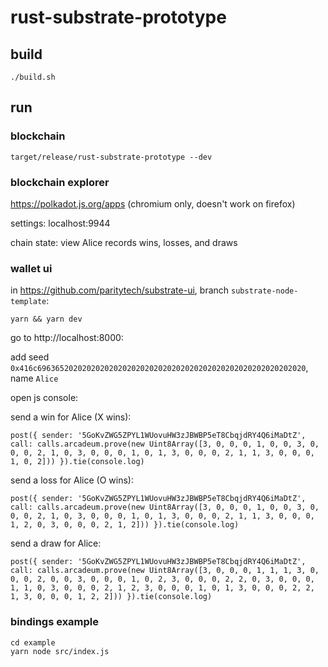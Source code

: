 # rust-substrate-prototype

## build

```
./build.sh
```

## run

### blockchain

```
target/release/rust-substrate-prototype --dev
```

### blockchain explorer

https://polkadot.js.org/apps (chromium only, doesn't work on firefox)

settings: localhost:9944

chain state: view Alice records wins, losses, and draws

### wallet ui

in https://github.com/paritytech/substrate-ui, branch `substrate-node-template`:

```
yarn && yarn dev
```

go to http://localhost:8000:

add seed `0x416c696365202020202020202020202020202020202020202020202020202020`, name `Alice`

open js console:

send a win for Alice (X wins):

```
post({ sender: '5GoKvZWG5ZPYL1WUovuHW3zJBWBP5eT8CbqjdRY4Q6iMaDtZ', call: calls.arcadeum.prove(new Uint8Array([3, 0, 0, 0, 1, 0, 0, 3, 0, 0, 0, 2, 1, 0, 3, 0, 0, 0, 1, 0, 1, 3, 0, 0, 0, 2, 1, 1, 3, 0, 0, 0, 1, 0, 2])) }).tie(console.log)
```

send a loss for Alice (O wins):

```
post({ sender: '5GoKvZWG5ZPYL1WUovuHW3zJBWBP5eT8CbqjdRY4Q6iMaDtZ', call: calls.arcadeum.prove(new Uint8Array([3, 0, 0, 0, 1, 0, 0, 3, 0, 0, 0, 2, 1, 0, 3, 0, 0, 0, 1, 0, 1, 3, 0, 0, 0, 2, 1, 1, 3, 0, 0, 0, 1, 2, 0, 3, 0, 0, 0, 2, 1, 2])) }).tie(console.log)
```

send a draw for Alice:

```
post({ sender: '5GoKvZWG5ZPYL1WUovuHW3zJBWBP5eT8CbqjdRY4Q6iMaDtZ', call: calls.arcadeum.prove(new Uint8Array([3, 0, 0, 0, 1, 1, 1, 3, 0, 0, 0, 2, 0, 0, 3, 0, 0, 0, 1, 0, 2, 3, 0, 0, 0, 2, 2, 0, 3, 0, 0, 0, 1, 1, 0, 3, 0, 0, 0, 2, 1, 2, 3, 0, 0, 0, 1, 0, 1, 3, 0, 0, 0, 2, 2, 1, 3, 0, 0, 0, 1, 2, 2])) }).tie(console.log)
```

### bindings example

```
cd example
yarn node src/index.js
```
